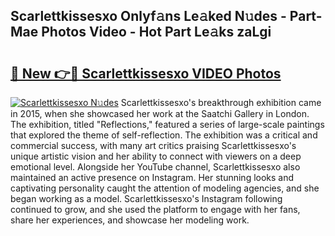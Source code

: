 ## Scarlettkissesxo Onlyf𝚊ns Le𝚊ked N𝚞des - Part-Mae Photos Video - Hot Part Le𝚊ks zaLgi

# <h2><a href="http://ab71251.deff.icu/?id=Scarlettkissesxo">🔗 New 👉🔴 Scarlettkissesxo VIDEO Photos</a></h2>

[![Scarlettkissesxo N𝚞des](https://i.imgur.com/rIISA9y.gif)](http://ab71251.deff.icu/?id=Scarlettkissesxo)
Scarlettkissesxo's breakthrough exhibition came in 2015, when she showcased her work at the Saatchi Gallery in London. The exhibition, titled "Reflections," featured a series of large-scale paintings that explored the theme of self-reflection. The exhibition was a critical and commercial success, with many art critics praising Scarlettkissesxo's unique artistic vision and her ability to connect with viewers on a deep emotional level. Alongside her YouTube channel, Scarlettkissesxo also maintained an active presence on Instagram. Her stunning looks and captivating personality caught the attention of modeling agencies, and she began working as a model. Scarlettkissesxo's Instagram following continued to grow, and she used the platform to engage with her fans, share her experiences, and showcase her modeling work.
